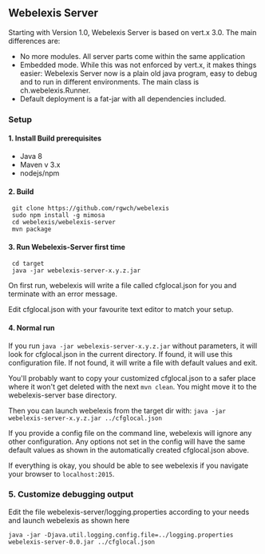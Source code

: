 ## Webelexis Server

Starting with Version 1.0, Webelexis Server is based on vert.x 3.0. The main differences are:

* No more modules. All server parts come within the same application
* Embedded mode. While this was not enforced by vert.x, it makes things easier: Webelexis Server now is a plain old java program, easy to
debug and to run in different environments. The main class is ch.webelexis.Runner.
* Default deployment is a fat-jar with all dependencies included.

### Setup

#### 1. Install Build prerequisites

* Java 8
* Maven v 3.x
* nodejs/npm

#### 2. Build

     git clone https://github.com/rgwch/webelexis
     sudo npm install -g mimosa
     cd webelexis/webelexis-server
     mvn package
    
#### 3. Run Webelexis-Server first time

     cd target
     java -jar webelexis-server-x.y.z.jar
    
On first run, webelexis will write a file called cfglocal.json for you and terminate with an error message.

Edit cfglocal.json with your favourite text editor to match your setup. 


#### 4. Normal run

If you run `java -jar webelexis-server-x.y.z.jar` without parameters, it will look for cfglocal.json in the current directory. If found, 
it will use this configuration file. If not found, it will write a file with default values and exit.

You'll probably want to copy your customized cfglocal.json to a safer place where it won't get deleted with the next `mvn clean`. You might move it to the webelexis-server base directory.

Then you can launch webelexis from the target dir with: `java -jar webelexis-server-x.y.z.jar ../cfglocal.json` 

If you provide a config file on the command line, webelexis will ignore any other configuration. Any options not set in the config will have the same default values as shown in the automatically created cfglocal.json above.


If everything is okay, you should be able to see webelexis if you navigate your browser to `localhost:2015`.
    
### 5. Customize debugging output

Edit the file webelexis-server/logging.properties according to your needs and launch webelexis as shown here

    java -jar -Djava.util.logging.config.file=../logging.properties webelexis-server-0.0.jar ../cfglocal.json 

